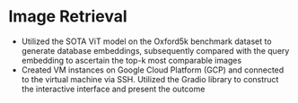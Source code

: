 # Image Retrieval 
- Utilized the SOTA ViT model on the Oxford5k benchmark dataset to generate database embeddings, subsequently compared with the query embedding to ascertain the top-k most comparable images
- Created VM instances on Google Cloud Platform (GCP) and connected to the virtual machine via SSH. Utilized the Gradio library to construct the interactive interface and present the outcome
